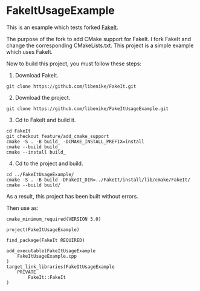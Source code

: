 # FakeItUsageExample
This is an example which tests forked [FakeIt](https://github.com/libenike/FakeIt/tree/feature/add_cmake_support).

The purpose of the fork to add CMake support for FakeIt.
I fork FakeIt and change the corresponding CMakeLists.txt.
This project is a simple example which uses FakeIt.

Now to build this project, you must follow these steps:
1) Download FakeIt.

`git clone https://github.com/libenike/FakeIt.git`

2) Download the project.

`git clone https://github.com/libenike/FakeItUsageExample.git`

3) Cd to FakeIt and build it.

```
cd FakeIt
git checkout feature/add_cmake_support
cmake -S . -B build_ -DCMAKE_INSTALL_PREFIX=install
cmake --build build_
cmake --install build_
```


4) Cd to the project and build.

```
cd ../FakeItUsageExample/
cmake -S . -B build -DFakeIt_DIR=../FakeIt/install/lib/cmake/FakeIt/
cmake --build build/
```

As a result, this project has been built without errors.

Then use as:

```
cmake_minimum_required(VERSION 3.0)

project(FakeItUsageExample)

find_package(FakeIt REQUIRED)

add_executable(FakeItUsageExample
    FakeItUsageExample.cpp
)
target_link_libraries(FakeItUsageExample
    PRIVATE
        FakeIt::FakeIt
)
```

